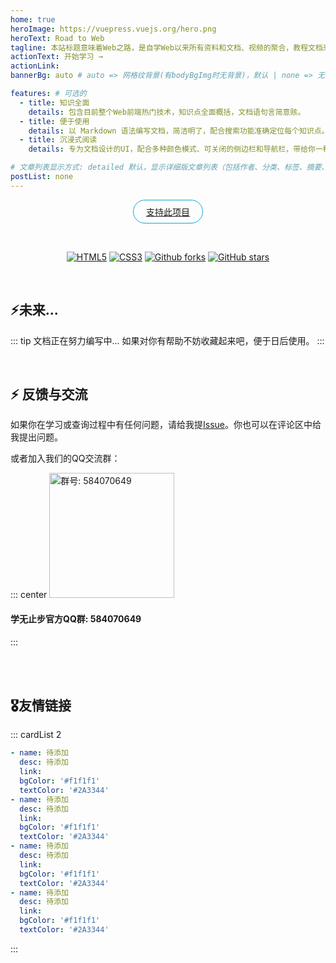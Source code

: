 ```yaml
---
home: true
heroImage: https://vuepress.vuejs.org/hero.png
heroText: Road to Web
tagline: 本站标题意味着Web之路，是自学Web以来所有资料和文档、视频的聚合，教程文档来自于全网较好的视频或文档整理出来的，目的是为了在学习或开发中便于查漏补缺，项目已在Github开源。
actionText: 开始学习 →
actionLink: 
bannerBg: auto # auto => 网格纹背景(有bodyBgImg时无背景)，默认 | none => 无 | '大图地址' | background: 自定义背景样式       提示：如发现文本颜色不适应你的背景时可以到palette.styl修改$bannerTextColor变量

features: # 可选的
  - title: 知识全面
    details: 包含目前整个Web前端热门技术，知识点全面概括，文档语句言简意赅。
  - title: 便于使用
    details: 以 Markdown 语法编写文档，简洁明了，配合搜索功能准确定位每个知识点。
  - title: 沉浸式阅读
    details: 专为文档设计的UI，配合多种颜色模式、可关闭的侧边栏和导航栏，带给你一种沉浸式阅读体验

# 文章列表显示方式: detailed 默认，显示详细版文章列表（包括作者、分类、标签、摘要、分页等）| simple => 显示简约版文章列表（仅标题和日期）| none 不显示文章列表
postList: none
---
```

<p align="center">
  <a class="become-sponsor" href="">支持此项目</a>
</p>
<style>
.become-sponsor{
  padding: 8px 20px;
  display: inline-block;
  color: #11a8cd;
  border-radius: 30px;
  box-sizing: border-box;
  border: 1px solid #11a8cd;
}
</style>
<br/>

<p align="center">
  <a href="https://github.com/xuewuzhibu/Road-to-Web" target="_blank"><img src="https://img.shields.io/badge/HTML-5-orange" alt="HTML5" class="no-zoom"></a>
  <a href="https://github.com/xuewuzhibu/Road-to-Web" target="_blank"><img src="https://img.shields.io/badge/CSS-3-brightgreen" alt="CSS3" class="no-zoom"></a>
  <a href="https://github.com/xuewuzhibu/Road-to-Web" target="_blank"><img src="https://img.shields.io:/github/forks/xuewuzhibu/Road-to-Web" alt="Github forks" class="no-zoom"></a>
  <a href="https://github.com/xuewuzhibu/Road-to-Web" target="_blank"><img src='https://img.shields.io:/github/stars/xuewuzhibu/Road-to-Web' alt='GitHub stars' class="no-zoom"></a>
</p>

<br/>

## ⚡️未来...

::: tip
文档正在努力编写中...
如果对你有帮助不妨收藏起来吧，便于日后使用。
:::

<br/>

## ⚡ 反馈与交流

如果你在学习或查询过程中有任何问题，请给我提[Issue](https://github.com/xuewuzhibu/Road-to-Web/issues)。你也可以在评论区中给我提出问题。

或者加入我们的QQ交流群：

::: center
<img src="https://images.xuewuzhibu.cn/743ad5e3c43b2e122a5019f5a2f5de37.png" alt="群号: 584070649" class="no-zoom" style="width:200px;">

#### 学无止步官方QQ群: 584070649
:::

<!-- Happy new year -->
<br/><br/>
<!-- <div class="container-happy">
  <div>
    <span>Happy</span>
    <span>Wish</span>
  </div>
    <div>
    <span>New</span>
    <span>You</span>
  </div>
  <footer>
      <div>
    <span>Year</span>
    <span>Luck</span>
  </div>
  <div>
    <span>2022</span>
    <span>Tomorrow</span>
  </div>
  </footer>
</div> -->

<!-- <style>
.container-happy {
  font-size: 18px;
  font-family: Times New Roman;
  perspective: 35rem;
  width: 100%;
  margin: 0 auto;
  color: tomato;
  opacity: 0.8;
}

.container-happy footer {
  perspective: 35rem;
  transform: translateY(-1.4rem);
}

.container-happy div {
  font-size: 5rem;
  height: 6rem;
  overflow: hidden;
  text-transform: uppercase;

}

.container-happy div>span {
  display: block;
  height: 6rem;
  padding: 0 1rem;
  font-weight: bold;
  letter-spacing: .2rem;
  text-align: center;
  transition: .3s;
}

.container-happy:hover div>span {
  transform: translateY(-100%);
}

.container-happy div:nth-child(odd) {
  background-color: #EBFCFF;
  transform: rotateX(30deg);
}

.container-happy div:nth-child(even) {
  background-color: #E6F4F1;
  transform: translateY(-.6rem) rotateX(-30deg);
}
</style> -->

## 🎖友情链接
::: cardList 2
```yaml
- name: 待添加
  desc: 待添加
  link: 
  bgColor: '#f1f1f1'
  textColor: '#2A3344'
- name: 待添加
  desc: 待添加
  link: 
  bgColor: '#f1f1f1'
  textColor: '#2A3344'
- name: 待添加
  desc: 待添加
  link: 
  bgColor: '#f1f1f1'
  textColor: '#2A3344'
- name: 待添加
  desc: 待添加
  link: 
  bgColor: '#f1f1f1'
  textColor: '#2A3344'
```
:::

<br/>

<!-- AD -->
<!-- <div class="wwads-cn wwads-horizontal pageB" data-id="136" style="width:100%;max-height:80px;min-height:auto;"></div>
<style>
  .pageB img{width:80px!important;}
  .pageT .wwads-content{display:flex;align-items: center;}
  .pageT .wwads-poweredby{display:none!important;}
  .pageT .wwads-hide{display:none!important;}
</style> -->
